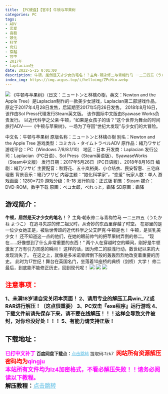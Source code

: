 ```yaml
---
title: 【PC硬盘】【官中】牛顿与苹果树
categories: PC
tags:
- ADV
- 恋爱
- 喜剧
- 娘化
- 科学
- 奇幻
- 穿越
- 官中
- 2017年
- Laplacian社
date: 2022-5-25 0:01:00
description: 牛顿，居然是天才少女的笔名！？主角·朝永修二与青梅竹马 一二三四五（うたかね よつこ）在追寻失踪的修二祖父时，从奇妙的东西里穿越了时空。在那里的是一位少女她正是，被后世传颂的近代科学之父艾萨克·牛顿是也！牛顿，是贫乳美少女！还不知道这一点的他们，在她的眼前帅气的把苹果树弄倒的修二。“现在……好像想到了什么非常重要的东西！”两个人在穿越时空的瞬间，刚好是牛顿激发了万有引力灵感的瞬间！
index_img: https://img.acgus.top/i/helloimg/ZPcHio.webp
---
```

![](https://img.acgus.top/i/helloimg/ZPcHio.webp)
《牛顿与苹果树》（日文：ニュートンと林檎の樹，英文：Newton and the Apple Tree）是Laplacian制作的一款美少女游戏，Laplacian第二部游戏作品，原定于2017年4月28日发售，后延期至2017年5月26日发售。
2018年8月16日，该作由Sol Press代理发行Steam英文版。
该作国际中文版由Syawase Works负责发行。
以近代科学之父亲·牛顿，“如果是女孩子的话？“这个世界为舞台的时间旅行ADV——《牛顿与苹果树》，一场为了夺回“世纪大发现”与少女们的大冒险。

中文名：牛顿与苹果树
原版名称：ニュートンと林檎の樹
别名：Newton and the Apple Tree
游戏类型：コミカル・タイムトラベルADV
原作品：緒乃ワサビ
游戏平台：PC（Windows 7/8/8.1/10）
地区：日本
开发商：Laplacian
发行公司：Laplacian（PC日语）、Sol Press（Steam英语版）、SyawaseWorks（Steam中文版）
发行日期：2017年5月26日（PC日语版）、2018年8月16日
编剧：緒乃ワサビ
主要配音：秋野花、五十岚裕美、小仓结衣、民安智惠、三宅麻理惠
背景音乐：緒乃ワサビ
内容主题：“娘化科学家”，“恋爱”
玩家人数：单人
游戏画面：1280×720
游戏分级：R-18 
发行阶段：正式版
销售：Steam
媒介：DVD-ROM，数字下载
原画：ベコ太郎，ぺれっと，霜降
SD原画：霜降

## 游戏简介：
**牛顿，居然是天才少女的笔名！？**
主角·朝永修二与青梅竹马 一二三四五（うたかね よつこ）
在追寻失踪的修二祖父时，从奇妙的东西里穿越了时空。
在那里的是一位少女她正是，被后世传颂的近代科学之父艾萨克·牛顿是也！
牛顿，是贫乳美少女！
还不知道这一点的他们，在她的眼前帅气的把苹果树弄倒的修二。
“现在……好像想到了什么非常重要的东西！”
两个人在穿越时空的瞬间，刚好是牛顿激发了万有引力灵感的瞬间！
这样的话，因为修二的肤浅行动，数世纪以来的大发现消失了。
在这之上，就像是多米诺骨牌倒下般的轰轰烈烈地改变着重要的历史。
此时为17世纪！舞台在英国名门，坐落着10座桥的典桥（剑桥）大学！
修二最后，到底能不能修正历史，回到现代呢！
![](https://img.acgus.top/i/helloimg/ZPcnob.webp)
![](https://img.acgus.top/i/helloimg/ZPcbpD.webp)
![](https://img.acgus.top/i/helloimg/ZPcM5S.webp)




## <font color=#FF0000 >注意事项：</font>
<font size=3><b>1、未满18岁请自觉关闭本页面！
2、请用专业的解压工具win_7Z或RAR进行解压！（这点很重要）
3、PC双击『exe程序』运行游戏
4、下载文件前请先保存下来，请不要在线解压！！！这样会导致文件被封，对你也没好处！！！
5、有能力请支持正版！</b></font>

## 下载地址：
<font color=#FF00FF size=3><b>已打中文补丁</b></font>
<b>百度网盘下载点：</b><a href="https://pan.baidu.com/s/1YRSbJOhohj5U6PN5Mg56ZA?pwd=1zk7" style="color: #87CEEB;"><b>点击跳转</b></a> 提取码:1zk7
<a style="padding: 0" href="https://post.qingju.org/AD/"><img style="max-width:100%" src="https://img.acgus.top/i/2024/07/478f689b8021d8d499ab43d21acf137a.gif" alt=""></a>
<b><font color=#FF0000 size=4>网站所有资源解压密码均为</b></font><b><font color=#FF00FF size=4>qingju</font><font color=#FF0000 ></font></b><br><b><font color=#FF00FF size=4>本站所有文件均为lz4加密格式，不看必解压失败！！请务必阅读以下教程。</b></font><br><b><font color=#000 size=4>解压教程：</b><a href="https://post.qingju.org/tutorial/000/" style="color: #87CEEB;"><b>点击跳转</b></a>